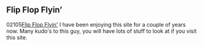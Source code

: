 <article><h2>Flip Flop Flyin&#8217;</h2><time><span class="day">0</span><span class="month">2</span><span class="year">105</span></time><a href="http://www.flipflopflyin.com/">Flip Flop Flyin'</a> I have been enjoying this site for a couple of years now. Many kudo's to this guy, you will have lots of stuff to look at if you visit this site.</article>